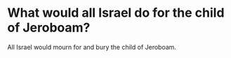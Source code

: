 # What would all Israel do for the child of Jeroboam?

All Israel would mourn for and bury the child of Jeroboam.
